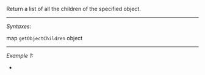 Return a list of all the children of the specified object.


---
*Syntaxes:*

map `getObjectChildren` object

---
*Example 1:*

-